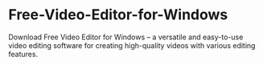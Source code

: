 # Free-Video-Editor-for-Windows
Download Free Video Editor for Windows – a versatile and easy-to-use video editing software for creating high-quality videos with various editing features.
